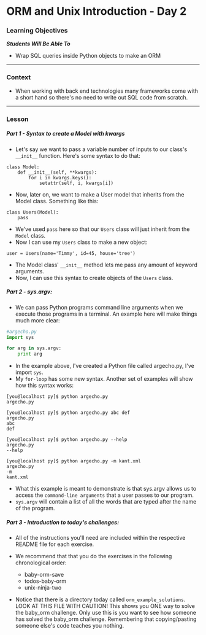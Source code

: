 # ORM and Unix Introduction - Day 2

### Learning Objectives
***Students Will Be Able To***

* Wrap SQL queries inside Python objects to make an ORM

---
### Context

* When working with back end technologies many frameworks come with a short hand so there's no need to write out SQL code from scratch.

---
### Lesson

##### Part 1 - Syntax to create a Model with kwargs
* Let's say we want to pass a variable number of inputs to our class's `__init__` function. Here's some syntax to do that:
```
class Model:
    def __init__(self, **kwargs):
        for i in kwargs.keys():
            setattr(self, i, kwargs[i])
```
* Now, later on, we want to make a User model that inherits from the Model class. Something like this:
```
class Users(Model):
    pass
```
* We've used `pass` here so that our `Users` class will just inherit from the `Model` class.
* Now I can use my `Users` class to make a new object:
```
user = Users(name='Timmy', id=45, house='tree')
```
* The Model class' `__init__` method lets me pass any amount of keyword arguments.
* Now, I can use this syntax to create objects of the `Users` class.

##### Part 2 - sys.argv:
* We can pass Python programs command line arguments when we execute those programs in a terminal. An example here will make things much more clear:
```python
#argecho.py
import sys

for arg in sys.argv:
    print arg
```
* In the example above, I've created a Python file called argecho.py, I've import `sys`.
* My `for-loop` has some new syntax. Another set of examples will show how this syntax works:
```
[you@localhost py]$ python argecho.py
argecho.py
```
```
[you@localhost py]$ python argecho.py abc def
argecho.py
abc
def
```
```
[you@localhost py]$ python argecho.py --help
argecho.py
--help
```
```
[you@localhost py]$ python argecho.py -m kant.xml
argecho.py
-m
kant.xml
```
* What this example is meant to demonstrate is that sys.argv allows us to access the `command-line arguments` that a user passes to our program.
* `sys.argv` will contain a list of all the words that are typed after the name of the program.

##### Part 3 - Introduction to today's challenges:

* All of the instructions you'll need are included within the respective README file for each exercise.
* We recommend that that you do the exercises in the following chronological order:

    * baby-orm-save
    * todos-baby-orm
    * unix-ninja-two

* Notice that there is a directory today called `orm_example_solutions`. LOOK AT THIS FILE WITH CAUTION! This shows you ONE way to solve the baby_orm challenge. Only use this is you want to see how someone has solved the baby_orm challenge. Remembering that copying/pasting someone else's code teaches you nothing.
